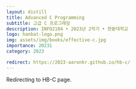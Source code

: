 ```yaml
---
layout: distill
title: Advanced C Programming
subtitle: 고급 C 프로그래밍
description: INFO2104 • 2023년 2학기 • 한밭대학교
logo: hanbat-logo.png
img: assets/img/books/effective-c.jpg
importance: 20231
category: 2023

redirect: https://2023-aaronkr.github.io/hb-c/
---
```


Redirecting to HB-C page.
